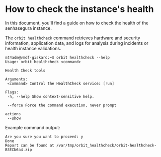 # How to check the instance's health

In this document, you'll find a guide on how to check the health of the senhasegura instance.

The ``orbit healthcheck`` command retrieves hardware and security information, application data, and logs for analysis during incidents or health instance validations.

```
mt4adm@vmdf-giskard:~$ orbit healthcheck --help
Usage: orbit healthcheck <command>

Health Check tools

Arguments:
 <command> Control the HealthCheck service: [run]

Flags:
 -h, --help Show context-sensitive help.

 --force Force the command execution, never prompt

actions
 --show 
 ```
Example command output:

```mt4adm@vmdf-giskard:~$ sudo orbit healthcheck run
Are you sure you want to proceed: y
Done
Report can be found at /var/tmp/orbit_healthcheck/orbit-healthcheck-B3ECb6a4.zip
```

